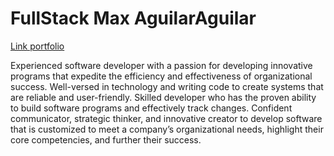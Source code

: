 # FullStack Max AguilarAguilar

[Link portfolio](https://zz30maxzz.github.io/)

Experienced software developer with a passion for developing innovative programs that expedite the 
efficiency and effectiveness of organizational success. Well-versed in technology and writing code to 
create systems that are reliable and user-friendly. Skilled developer who has the proven ability to build 
software programs and effectively track changes. Confident communicator, strategic thinker, and 
innovative creator to develop software that is customized to meet a company’s organizational needs, 
highlight their core competencies, and further their success.